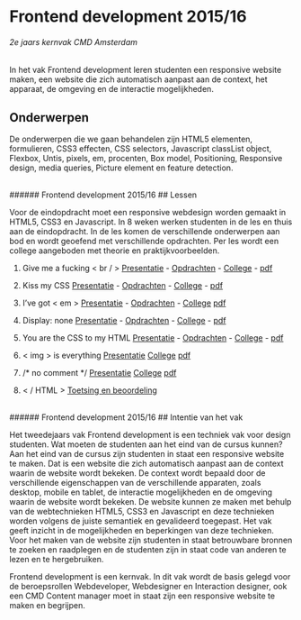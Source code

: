 
# Frontend development 2015/16
###### 2e jaars kernvak CMD Amsterdam
In het vak Frontend development leren studenten een responsive website maken, een website die zich automatisch aanpast aan de context, het apparaat, de omgeving en de interactie mogelijkheden.

## Onderwerpen
De onderwerpen die we gaan behandelen zijn HTML5 elementen, formulieren, 
CSS3 effecten, CSS selectors, 
Javascript classList object, 
Flexbox, 
Untis, pixels, em, procenten, 
Box model, Positioning, 
Responsive design, media queries, 
Picture element en feature detection.


<br>
###### Frontend development 2015/16
## Lessen

Voor de eindopdracht moet een responsive webdesign worden gemaakt in HTML5, CSS3 en Javascript. 
In 8 weken werken studenten in de les en thuis aan de eindopdracht. 
In de les komen de verschillende onderwerpen aan bod en wordt geoefend met verschillende opdrachten.
Per les wordt een college aangeboden met theorie en praktijkvoorbeelden.


1. Give me a fucking < br / > 
 [Presentatie](http://cmda.github.io/FED1/Presentaties/les1-gimme-a-fucking-br.html) - 
 [Opdrachten](http://cmda.github.io/FED1/Opdrachten/les1-opdrachten.html) - 
 [College](http://cmda.github.io/FED1/Colleges/les1-gimme-a-fucking-br/index.html) - 
 [pdf](http://cmda.github.io/FED1/Colleges/les1-gimme-a-fucking-br/Give-me-a-fucking-br.pdf)

2. Kiss my CSS 
 [Presentatie](http://cmda.github.io/FED1/Presentaties/les2-kiss-my-css.html) - 
 [Opdrachten](http://cmda.github.io/FED1/Opdrachten/les2-opdrachten.html) - 
 [College](http://cmda.github.io/FED1/Colleges/les2-kiss-my-CSS/index.html) - 
 [pdf](http://cmda.github.io/FED1/Colleges/les2-kiss-my-CSS/Kiss-my-css.pdf)
 
3. I’ve got < em > 
 [Presentatie](http://cmda.github.io/FED1/Presentaties/les3-i-ve-got-em.html) -
 [Opdrachten](http://cmda.github.io/FED1/Opdrachten/les3-opdrachten.html) - 
 [College](http://cmda.github.io/FED1/Colleges/les3-i-ve-got-em/index.html) 
 [pdf](http://cmda.github.io/FED1/Colleges/les3-i-ve-got-em/i-ve-got-em.pdf)
 
4. Display: none 
 [Presentatie](http://cmda.github.io/FED1/Presentaties/les4-display-none.html) -
 [Opdrachten](http://cmda.github.io/FED1/Opdrachten/les4-opdrachten.html) -
 [College](http://cmda.github.io/FED1/Colleges/les4-display-none/index.html) -
 [pdf](http://cmda.github.io/FED1/Colleges/les4-display-none/display-none.pdf)
 
5. You are the CSS to my HTML 
 [Presentatie](http://cmda.github.io/FED1/Presentaties/les5-you-are-the-css-to-my-html.html) - 
 [Opdrachten](http://cmda.github.io/FED1/Opdrachten/les5-opdrachten.html) - 
 [College](http://cmda.github.io/FED1/Colleges/les5-you-are-the-CSS-to-my-HTML/index.html) -
 [pdf](http://cmda.github.io/FED1/Colleges/les5-you-are-the-CSS-to-my-HTML/you-are-the-CSS-to-my-HTML.pdf)

6. < img > is everything 
 [Presentatie](http://cmda.github.io/FED1/Presentaties/les6-img-is-everything.html) 
 [College](http://cmda.github.io/FED1/Colleges/les6-img-is-everything/index.html) 
 [pdf](http://cmda.github.io/FED1/Colleges/les6-img-is-everything/img-is-everything.pdf)
 
7. /* no comment */ 
 [Presentatie](http://cmda.github.io/FED1/Presentaties/les7-no-comment.html) 
 [College](http://cmda.github.io/FED1/Colleges/les7-no-comment/index.html) 
 [pdf](http://cmda.github.io/FED1/Colleges/les7-no-comment/no-comment.pdf)
 
8. < / HTML > [Toetsing en beoordeling](#)


<br>
###### Frontend development 2015/16
## Intentie van het vak

Het tweedejaars vak Frontend development is een techniek vak voor design studenten. 
Wat moeten de studenten aan het eind van de cursus kunnen? 
Aan het eind van de cursus zijn studenten in staat een responsive website te maken. 
Dat is een website die zich automatisch aanpast aan de context waarin de website wordt bekeken. 
De context wordt bepaald door de verschillende eigenschappen van de verschillende apparaten, zoals desktop, mobile en tablet, de interactie mogelijkheden en de omgeving waarin de website wordt bekeken. 
De website kunnen ze maken met behulp van de webtechnieken HTML5, CSS3 en Javascript en deze technieken worden volgens de juiste semantiek en gevalideerd toegepast.  Het vak geeft inzicht in de mogelijkheden en beperkingen van deze technieken. Voor het maken van de website zijn studenten in staat betrouwbare bronnen te zoeken en raadplegen en de studenten zijn in staat code van anderen te lezen en te hergebruiken.

Frontend development is een kernvak. In dit vak wordt de basis gelegd voor de beroepsrollen Webdeveloper, Webdesigner en Interaction designer, ook een CMD Content manager moet in staat zijn een responsive website te maken en begrijpen.


